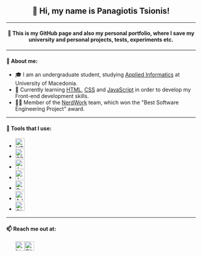<h2 align="center">👋 Hi, my name is Panagiotis Tsionis!</h2>
<hr>
<h4 align="center">💾 This is my GitHub page and also my personal portfolio, where I save my university and personal projects, tests, experiments etc.</h4>
<hr>
<div class="about-me">
    <h4>📌 About me:</h4>
    <ul>
        <li>🎓 I am an undergraduate student, studying <a href="https://www.uom.gr/dai">Applied Informatics</a> at University of Macedonia.</li>
        <li>🌱 Currently learning <a href="https://github.com/ptsionis/ frontend-mentor-projects">HTML</a>, <a href="https://github.com/ptsionis/frontend-mentor-projects">CSS</a> and <a href="https://github.com/ptsionis/frontend-mentor-projects">JavaScript</a> in order to develop my Front-end development skills.</li>
        <li>👨‍💻 Member of the <a href="https://github.com/Nerdwork-Team">NerdWork</a> team, which won the "Best Software Engineering Project" award.</li>
    </ul>
</div>
<hr>
<div class="tools">
    <h4>🔨 Tools that I use:</h4>
    <ul>
        <li><img src="https://cdn.worldvectorlogo.com/logos/html-1.svg" alt="HTML" width="25px" height="auto"></li>
        <li><img src="https://upload.wikimedia.org/wikipedia/commons/6/62/CSS3_logo.svg" alt="CSS" width="25px" height="auto"></li>
        <li><img src="https://cdn.worldvectorlogo.com/logos/javascript-1.svg" alt="JavaScript" width="25px" height="auto"></li>
        <li><img src="https://www.blockachain.gr/wp-content/uploads/2018/03/java-coffee-cup-logo.png" alt="Java" width="25px" height="auto"></li>
        <li><img src="https://i.pinimg.com/originals/6e/46/e7/6e46e7dbe2bb73dacc055e5dbd85c3ad.png" alt="C" width="25px" height="auto"></li>
        <li><img src="https://upload.wikimedia.org/wikipedia/commons/2/20/Photoshop_CC_icon.png" alt="Adobe Photoshop CC" width="25px" height="auto"></li>
        <li><img src="https://git-scm.com/images/logos/downloads/Git-Icon-1788C.png" alt="Git" width="25px" height="auto"></li>
    </ul>
</div>
<hr>
<div class="reach-me">
    <h4>📫 Reach me out at:</h4>
    <ul style="list-style:none; display: flex">
        <li><a href="https://www.linkedin.com/in/ptsionis/"><img src="https://upload.wikimedia.org/wikipedia/commons/c/ca/LinkedIn_logo_initials.png" alt="LinkedIn" width="25px" height="auto"></a></li>
        <li><a href="https://github.com/ptsionis"><img src="https://cdn4.iconfinder.com/data/icons/iconsimple-logotypes/512/github-512.png" alt="GitHub" width="25px" height="auto"></a></li>
    </ul>
</div>
